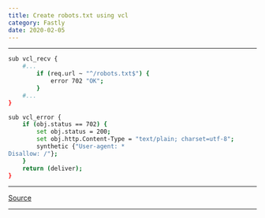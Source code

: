 ```yaml
---
title: Create robots.txt using vcl
category: Fastly
date: 2020-02-05
---
```


-----

```bash
sub vcl_recv {
    #...
        if (req.url ~ "^/robots.txt$") {
            error 702 "OK";
        }
    #...
}

sub vcl_error {
    if (obj.status == 702) {
        set obj.status = 200;
        set obj.http.Content-Type = "text/plain; charset=utf-8";
        synthetic {"User-agent: *
Disallow: /"};
    }
    return (deliver);
}
```

-----

[Source](https://serverfault.com/a/371781)

-----